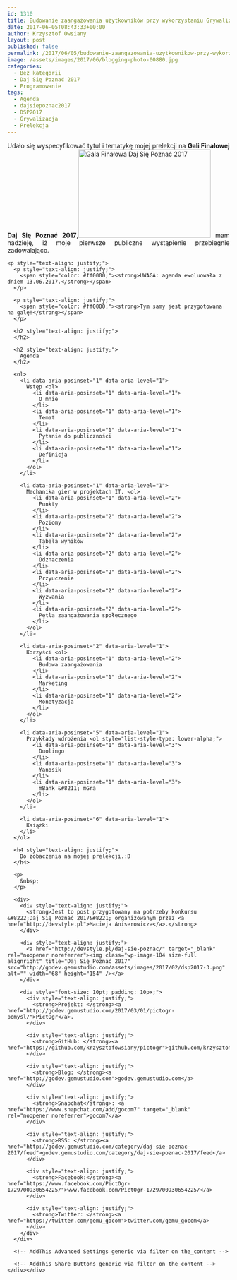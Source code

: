 ```yaml
---
id: 1310
title: Budowanie zaangażowania użytkowników przy wykorzystaniu Grywalizacji
date: 2017-06-05T08:43:33+00:00
author: Krzysztof Owsiany
layout: post
published: false
permalink: /2017/06/05/budowanie-zaangazowania-uzytkownikow-przy-wykorzystaniu-grywalizacji/
image: /assets/images/2017/06/blogging-photo-00880.jpg
categories:
  - Bez kategorii
  - Daj Się Poznać 2017
  - Programowanie
tags:
  - Agenda
  - dajsiepoznac2017
  - DSP2017
  - Grywalizacja
  - Prelekcja
---
```

<div id="dslc-theme-content">
  <div id="dslc-theme-content-inner">
    <p style="text-align: justify;">
      Udało się wyspecyfikować tytuł i tematykę mojej prelekcji na <strong>Gali Finałowej Daj Się Poznać 2017</strong>,<img class="alignright wp-image-1316 size-medium" src="http://godev.gemustudio.com/assets/images/2017/06/blogging-photo-40-300x200.jpg" alt="Gala Finałowa Daj Się Poznać 2017" width="300" height="200" srcset="http://godev.gemustudio.com/assets/images/2017/06/blogging-photo-40-300x200.jpg 300w, http://godev.gemustudio.com/assets/images/2017/06/blogging-photo-40-768x512.jpg 768w, http://godev.gemustudio.com/assets/images/2017/06/blogging-photo-40.jpg 900w" sizes="(max-width: 300px) 100vw, 300px" /> mam nadzieję, iż moje pierwsze publiczne wystąpienie przebiegnie zadowalająco.
    </p>
    
    <p style="text-align: justify;">
      <p style="text-align: justify;">
        <span style="color: #ff0000;"><strong>UWAGA: agenda ewoluowała z dniem 13.06.2017.</strong></span>
      </p>
      
      <p style="text-align: justify;">
        <span style="color: #ff0000;"><strong>Tym samy jest przygotowana na galę!</strong></span>
      </p>
      
      <h2 style="text-align: justify;">
      </h2>
      
      <h2 style="text-align: justify;">
        Agenda
      </h2>
      
      <ol>
        <li data-aria-posinset="1" data-aria-level="1">
          Wstęp <ol>
            <li data-aria-posinset="1" data-aria-level="1">
              O mnie
            </li>
            <li data-aria-posinset="1" data-aria-level="1">
              Temat
            </li>
            <li data-aria-posinset="1" data-aria-level="1">
              Pytanie do publiczności
            </li>
            <li data-aria-posinset="1" data-aria-level="1">
              Definicja
            </li>
          </ol>
        </li>
        
        <li data-aria-posinset="1" data-aria-level="1">
          Mechanika gier w projektach IT. <ol>
            <li data-aria-posinset="1" data-aria-level="2">
              Punkty
            </li>
            <li data-aria-posinset="2" data-aria-level="2">
              Poziomy
            </li>
            <li data-aria-posinset="2" data-aria-level="2">
              Tabela wyników
            </li>
            <li data-aria-posinset="2" data-aria-level="2">
              Odznaczenia
            </li>
            <li data-aria-posinset="2" data-aria-level="2">
              Przyuczenie
            </li>
            <li data-aria-posinset="2" data-aria-level="2">
              Wyzwania
            </li>
            <li data-aria-posinset="2" data-aria-level="2">
              Pętla zaangażowania społecznego
            </li>
          </ol>
        </li>
        
        <li data-aria-posinset="2" data-aria-level="1">
          Korzyści <ol>
            <li data-aria-posinset="1" data-aria-level="2">
              Budowa zaangażowania
            </li>
            <li data-aria-posinset="1" data-aria-level="2">
              Marketing
            </li>
            <li data-aria-posinset="1" data-aria-level="2">
              Monetyzacja
            </li>
          </ol>
        </li>
        
        <li data-aria-posinset="5" data-aria-level="1">
          Przykłady wdrożenia <ol style="list-style-type: lower-alpha;">
            <li data-aria-posinset="1" data-aria-level="3">
              Duolingo
            </li>
            <li data-aria-posinset="1" data-aria-level="3">
              Yanosik
            </li>
            <li data-aria-posinset="1" data-aria-level="3">
              mBank &#8211; mGra
            </li>
          </ol>
        </li>
        
        <li data-aria-posinset="6" data-aria-level="1">
          Książki
        </li>
      </ol>
      
      <h4 style="text-align: justify;">
        Do zobaczenia na mojej prelekcji.:D
      </h4>
      
      <p>
        &nbsp;
      </p>
      
      <div>
        <div style="text-align: justify;">
          <strong>Jest to post przygotowany na potrzeby konkursu &#8222;Daj Się Poznać 2017&#8221; organizowanym przez <a href="http://devstyle.pl">Macieja Aniserowicza</a>.</strong>
        </div>
        
        <div style="text-align: justify;">
          <a href="http://devstyle.pl/daj-sie-poznac/" target="_blank" rel="noopener noreferrer"><img class="wp-image-104 size-full alignright" title="Daj Się Poznać 2017" src="http://godev.gemustudio.com/assets/images/2017/02/dsp2017-3.png" alt="" width="68" height="154" /></a>
        </div>
        
        <div style="font-size: 10pt; padding: 10px;">
          <div style="text-align: justify;">
            <strong>Projekt: </strong><a href="http://godev.gemustudio.com/2017/03/01/pictogr-pomysl/">PictOgr</a>.
          </div>
          
          <div style="text-align: justify;">
            <strong>GitHub: </strong><a href="https://github.com/krzysztofowsiany/pictogr">github.com/krzysztofowsiany/pictogr</a>
          </div>
          
          <div style="text-align: justify;">
            <strong>Blog: </strong><a href="http://godev.gemustudio.com">godev.gemustudio.com</a>
          </div>
          
          <div style="text-align: justify;">
            <strong>Snapchat</strong>: <a href="https://www.snapchat.com/add/gocom7" target="_blank" rel="noopener noreferrer">gocom7</a>
          </div>
          
          <div style="text-align: justify;">
            <strong>RSS: </strong><a href="http://godev.gemustudio.com/category/daj-sie-poznac-2017/feed">godev.gemustudio.com/category/daj-sie-poznac-2017/feed</a>
          </div>
          
          <div style="text-align: justify;">
            <strong>Facebook:</strong><a href="https://www.facebook.com/PictOgr-1729700930654225/">www.facebook.com/PictOgr-1729700930654225/</a>
          </div>
          
          <div style="text-align: justify;">
            <strong>Twitter: </strong><a href="https://twitter.com/gemu_gocom">twitter.com/gemu_gocom</a>
          </div>
        </div>
      </div>
      
      <!-- AddThis Advanced Settings generic via filter on the_content -->
      
      <!-- AddThis Share Buttons generic via filter on the_content --></div></div>